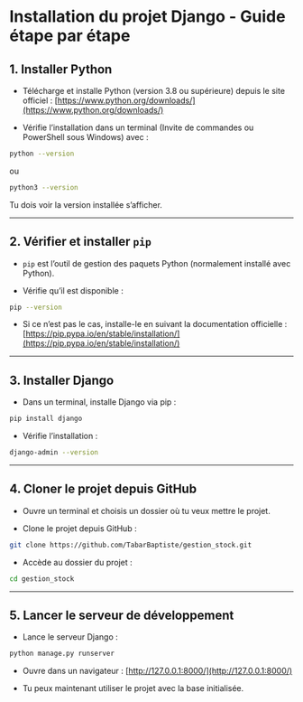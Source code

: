 # Installation du projet Django - Guide étape par étape

## 1. Installer Python

* Télécharge et installe Python (version 3.8 ou supérieure) depuis le site officiel :
  [https://www.python.org/downloads/](https://www.python.org/downloads/)

* Vérifie l’installation dans un terminal (Invite de commandes ou PowerShell sous Windows) avec :

```bash
python --version
```

ou

```bash
python3 --version
```

  Tu dois voir la version installée s’afficher.

---

## 2. Vérifier et installer `pip`

* `pip` est l’outil de gestion des paquets Python (normalement installé avec Python).

* Vérifie qu’il est disponible :

```bash
pip --version
```

* Si ce n’est pas le cas, installe-le en suivant la documentation officielle :
  [https://pip.pypa.io/en/stable/installation/](https://pip.pypa.io/en/stable/installation/)

---

## 3. Installer Django

* Dans un terminal, installe Django via pip :

```bash
pip install django
```

* Vérifie l’installation :

```bash
django-admin --version
```

---

## 4. Cloner le projet depuis GitHub

* Ouvre un terminal et choisis un dossier où tu veux mettre le projet.

* Clone le projet depuis GitHub :

```bash
git clone https://github.com/TabarBaptiste/gestion_stock.git
```

* Accède au dossier du projet :

```bash
cd gestion_stock
```

---

## 5. Lancer le serveur de développement

* Lance le serveur Django :

```bash
python manage.py runserver
```

* Ouvre dans un navigateur :
[http://127.0.0.1:8000/](http://127.0.0.1:8000/)

* Tu peux maintenant utiliser le projet avec la base initialisée.
